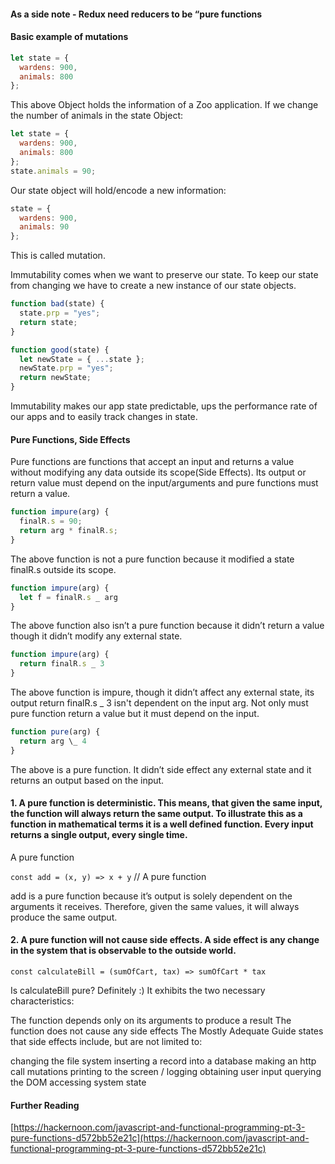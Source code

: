 #### As a side note - Redux need reducers to be “pure functions

#### Basic example of mutations

```js
let state = {
  wardens: 900,
  animals: 800
};
```

This above Object holds the information of a Zoo application. If we change the number of animals in the state Object:

```js
let state = {
  wardens: 900,
  animals: 800
};
state.animals = 90;
```

Our state object will hold/encode a new information:

```js
state = {
  wardens: 900,
  animals: 90
};
```

This is called mutation.

Immutability comes when we want to preserve our state. To keep our state from changing we have to create a new instance of our state objects.

```js
function bad(state) {
  state.prp = "yes";
  return state;
}

function good(state) {
  let newState = { ...state };
  newState.prp = "yes";
  return newState;
}
```

Immutability makes our app state predictable, ups the performance rate of our apps and to easily track changes in state.

#### Pure Functions, Side Effects

Pure functions are functions that accept an input and returns a value without modifying any data outside its scope(Side Effects). Its output or return value must depend on the input/arguments and pure functions must return a value.

```js
function impure(arg) {
  finalR.s = 90;
  return arg * finalR.s;
}
```

The above function is not a pure function because it modified a state finalR.s outside its scope.

```js
function impure(arg) {
  let f = finalR.s _ arg
}
```

The above function also isn’t a pure function because it didn’t return a value though it didn’t modify any external state.

```js
function impure(arg) {
  return finalR.s _ 3
}
```

The above function is impure, though it didn’t affect any external state, its output return finalR.s \_ 3 isn't dependent on the input arg. Not only must pure function return a value but it must depend on the input.

```js
function pure(arg) {
  return arg \_ 4
}
```

The above is a pure function. It didn’t side effect any external state and it returns an output based on the input.

#### 1. A pure function is deterministic. This means, that given the same input, the function will always return the same output. To illustrate this as a function in mathematical terms it is a well defined function. Every input returns a single output, every single time.

A pure function

`const add = (x, y) => x + y` // A pure function

add is a pure function because it’s output is solely dependent on the arguments it receives. Therefore, given the same values, it will always produce the same output.

#### 2. A pure function will not cause side effects. A side effect is any change in the system that is observable to the outside world.

`const calculateBill = (sumOfCart, tax) => sumOfCart * tax`

Is calculateBill pure? Definitely :) It exhibits the two necessary characteristics:

The function depends only on its arguments to produce a result
The function does not cause any side effects
The Mostly Adequate Guide states that side effects include, but are not limited to:

changing the file system
inserting a record into a database
making an http call
mutations
printing to the screen / logging
obtaining user input
querying the DOM
accessing system state

#### Further Reading

[https://hackernoon.com/javascript-and-functional-programming-pt-3-pure-functions-d572bb52e21c](https://hackernoon.com/javascript-and-functional-programming-pt-3-pure-functions-d572bb52e21c)
